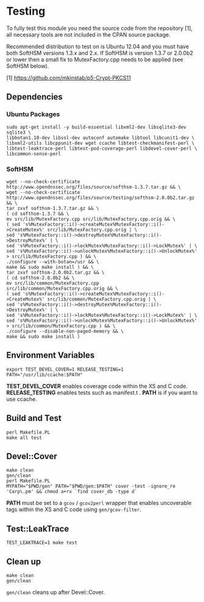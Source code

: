 # Testing

To fully test this module you need the source code from the repository [1], all
necessary tools are not included in the CPAN source package.

Recommended distribution to test on is Ubuntu 12.04 and you must have both
SoftHSM versions 1.3.x and 2.x. If SoftHSM is version 1.3.7 or 2.0.0b2 or lower
then a small fix to MutexFactory.cpp needs to be applied (see SoftHSM below).

[1] https://github.com/mkinstab/p5-Crypt-PKCS11

## Dependencies

### Ubuntu Packages

```
sudo apt-get install -y build-essential libxml2-dev libsqlite3-dev sqlite3 \
libbotan1.10-dev libssl-dev autoconf automake libtool libcunit1-dev \
libxml2-utils libcppunit-dev wget ccache libtest-checkmanifest-perl \
libtest-leaktrace-perl libtest-pod-coverage-perl libdevel-cover-perl \
libcommon-sense-perl
```

### SoftHSM

```
wget --no-check-certificate http://www.opendnssec.org/files/source/softhsm-1.3.7.tar.gz && \
wget --no-check-certificate http://www.opendnssec.org/files/source/testing/softhsm-2.0.0b2.tar.gz && \
tar zxvf softhsm-1.3.7.tar.gz && \
( cd softhsm-1.3.7 && \
mv src/lib/MutexFactory.cpp src/lib/MutexFactory.cpp.orig && \
( sed 's%MutexFactory::i()->createMutex%MutexFactory::i()->CreateMutex%' src/lib/MutexFactory.cpp.orig | \
sed 's%MutexFactory::i()->destroyMutex%MutexFactory::i()->DestroyMutex%' | \
sed 's%MutexFactory::i()->lockMutex%MutexFactory::i()->LockMutex%' | \
sed 's%MutexFactory::i()->unlockMutex%MutexFactory::i()->UnlockMutex%' > src/lib/MutexFactory.cpp ) && \
./configure --with-botan=/usr && \
make && sudo make install ) && \
tar zxvf softhsm-2.0.0b2.tar.gz && \
( cd softhsm-2.0.0b2 && \
mv src/lib/common/MutexFactory.cpp src/lib/common/MutexFactory.cpp.orig && \
( sed 's%MutexFactory::i()->createMutex%MutexFactory::i()->CreateMutex%' src/lib/common/MutexFactory.cpp.orig | \
sed 's%MutexFactory::i()->destroyMutex%MutexFactory::i()->DestroyMutex%' | \
sed 's%MutexFactory::i()->lockMutex%MutexFactory::i()->LockMutex%' | \
sed 's%MutexFactory::i()->unlockMutex%MutexFactory::i()->UnlockMutex%' > src/lib/common/MutexFactory.cpp ) && \
./configure --disable-non-paged-memory && \
make && sudo make install )
```

## Environment Variables

```
export TEST_DEVEL_COVER=1 RELEASE_TESTING=1 PATH="/usr/lib/ccache:$PATH"
```

**TEST_DEVEL_COVER** enables coverage code within the XS and C code.
**RELEASE_TESTING** enables tests such as manifest.t . **PATH** is if you want
to use ccache.

## Build and Test

```
perl Makefile.PL
make all test
```

## Devel::Cover

```
make clean
gen/clean
perl Makefile.PL
MYPATH="$PWD/gen" PATH="$PWD/gen:$PATH" cover -test -ignore_re 'Carp\.pm' && chmod a+rx `find cover_db -type d`
```

**PATH** must be set to a `gcov` / `gcov2perl` wrapper that enables uncoverable
tags within the XS and C code using `gen/gcov-filter`.

## Test::LeakTrace

```
TEST_LEAKTRACE=1 make test
```

## Clean up

```
make clean
gen/clean
```

`gen/clean` cleans up after Devel::Cover.
